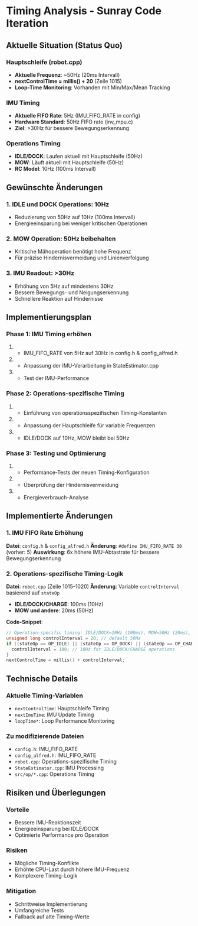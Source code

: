 # Timing Analysis - Sunray Code Iteration

## Aktuelle Situation (Status Quo)

### Hauptschleife (robot.cpp)
- **Aktuelle Frequenz**: ~50Hz (20ms Intervall)
- **nextControlTime = millis() + 20** (Zeile 1015)
- **Loop-Time Monitoring**: Vorhanden mit Min/Max/Mean Tracking

### IMU Timing
- **Aktuelle FIFO Rate**: 5Hz (IMU_FIFO_RATE in config)
- **Hardware Standard**: 50Hz FIFO rate (inv_mpu.c)
- **Ziel**: >30Hz für bessere Bewegungserkennung

### Operations Timing
- **IDLE/DOCK**: Laufen aktuell mit Hauptschleife (50Hz)
- **MOW**: Läuft aktuell mit Hauptschleife (50Hz)
- **RC Model**: 10Hz (100ms Intervall)

## Gewünschte Änderungen

### 1. IDLE und DOCK Operations: 10Hz
- Reduzierung von 50Hz auf 10Hz (100ms Intervall)
- Energieeinsparung bei weniger kritischen Operationen

### 2. MOW Operation: 50Hz beibehalten
- Kritische Mähoperation benötigt hohe Frequenz
- Für präzise Hindernisvermeidung und Linienverfolgung

### 3. IMU Readout: >30Hz
- Erhöhung von 5Hz auf mindestens 30Hz
- Bessere Bewegungs- und Neigungserkennung
- Schnellere Reaktion auf Hindernisse

## Implementierungsplan

### Phase 1: IMU Timing erhöhen 
1. - IMU_FIFO_RATE von 5Hz auf 30Hz in config.h & config_alfred.h
2. - Anpassung der IMU-Verarbeitung in StateEstimator.cpp
3. - Test der IMU-Performance

### Phase 2: Operations-spezifische Timing 
1. - Einführung von operationsspezifischen Timing-Konstanten
2. - Anpassung der Hauptschleife für variable Frequenzen
3. - IDLE/DOCK auf 10Hz, MOW bleibt bei 50Hz

### Phase 3: Testing und Optimierung 
1. - Performance-Tests der neuen Timing-Konfiguration
2. - Überprüfung der Hindernisvermeidung
3. - Energieverbrauch-Analyse

## Implementierte Änderungen

### 1. IMU FIFO Rate Erhöhung
**Datei**: `config.h` & `config_alfred.h`
**Änderung**: `#define IMU_FIFO_RATE 30` (vorher: 5)
**Auswirkung**: 6x höhere IMU-Abtastrate für bessere Bewegungserkennung

### 2. Operations-spezifische Timing-Logik
**Datei**: `robot.cpp` (Zeile 1015-1020)
**Änderung**: Variable `controlInterval` basierend auf `stateOp`
- **IDLE/DOCK/CHARGE**: 100ms (10Hz)
- **MOW und andere**: 20ms (50Hz)

**Code-Snippet**:
```cpp
// Operation-specific timing: IDLE/DOCK=10Hz (100ms), MOW=50Hz (20ms), others=50Hz (20ms)
unsigned long controlInterval = 20; // default 50Hz
if ((stateOp == OP_IDLE) || (stateOp == OP_DOCK) || (stateOp == OP_CHARGE)) {
  controlInterval = 100; // 10Hz for IDLE/DOCK/CHARGE operations
}
nextControlTime = millis() + controlInterval;
```

## Technische Details

### Aktuelle Timing-Variablen
- `nextControlTime`: Hauptschleife Timing
- `nextImuTime`: IMU Update Timing
- `loopTime*`: Loop Performance Monitoring

### Zu modifizierende Dateien
- `config.h`: IMU_FIFO_RATE
- `config_alfred.h`: IMU_FIFO_RATE
- `robot.cpp`: Operations-spezifische Timing
- `StateEstimator.cpp`: IMU Processing
- `src/op/*.cpp`: Operations Timing

## Risiken und Überlegungen

### Vorteile
- Bessere IMU-Reaktionszeit
- Energieeinsparung bei IDLE/DOCK
- Optimierte Performance pro Operation

### Risiken
- Mögliche Timing-Konflikte
- Erhöhte CPU-Last durch höhere IMU-Frequenz
- Komplexere Timing-Logik

### Mitigation
- Schrittweise Implementierung
- Umfangreiche Tests
- Fallback auf alte Timing-Werte